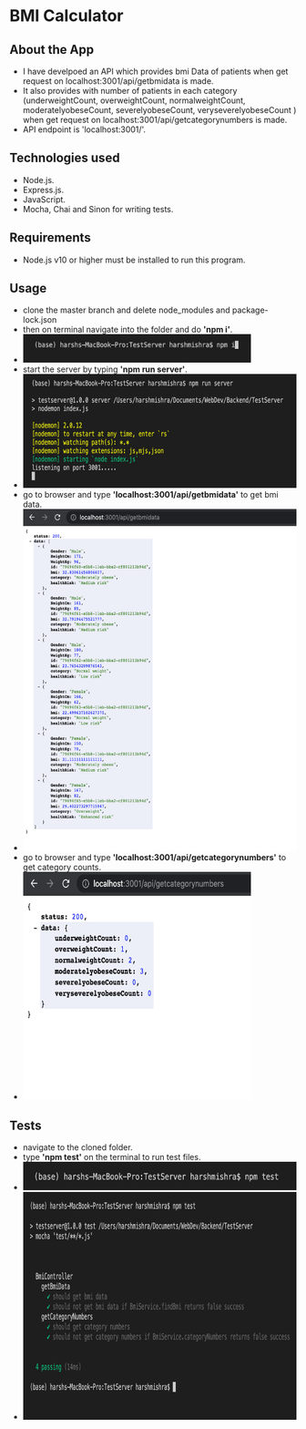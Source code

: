 # BMI Calculator
## About the App
- I have develpoed an API which provides bmi Data of patients when get request on localhost:3001/api/getbmidata is made.
- It also provides with number of patients in each category (underweightCount, overweightCount, normalweightCount, moderatelyobeseCount, severelyobeseCount, veryseverelyobeseCount ) when get request on localhost:3001/api/getcategorynumbers is made.
- API endpoint is 'localhost:3001/'.
## Technologies used
- Node.js.
- Express.js.
- JavaScript.
- Mocha, Chai and Sinon for writing tests.
## Requirements
- Node.js v10 or higher must be installed to run this program.
## Usage
- clone the master branch and delete node_modules and package-lock.json
- then on terminal navigate into the folder and do **'npm i'**.
- <img src = "img/npmI.png" width = "400" height = "50" />
- start the server by typing **'npm run server'**.
- <img src = "img/npmRunServer-1.png" width = "600" height = "200" />
- go to browser and type **'localhost:3001/api/getbmidata'** to get bmi data.
- <img src = "img/getBmiData-1.png" width = "600" height = "600" />
- go to browser and type **'localhost:3001/api/getcategorynumbers'** to get category counts.
- <img src = "img/getCategoryNumbers.png" width = "400" height = "400" />
## Tests
- navigate to the cloned folder.
- type **'npm test'** on the terminal to run test files.
- <img src = "img/npmTest.png" width = "500" height = "50" />
- <img src = "img/npmTest-1.png" width = "600" height = "400" />
